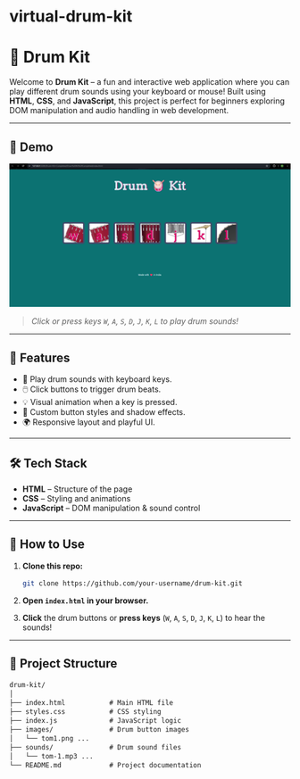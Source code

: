 # virtual-drum-kit

# 🥁 Drum Kit

Welcome to **Drum Kit** – a fun and interactive web application where you can play different drum sounds using your keyboard or mouse! Built using **HTML**, **CSS**, and **JavaScript**, this project is perfect for beginners exploring DOM manipulation and audio handling in web development.

---

## 🚀 Demo

![Drum Kit Screenshot](images/demo-screenshot.png)

> *Click or press keys `W`, `A`, `S`, `D`, `J`, `K`, `L` to play drum sounds!*

---

## 🧠 Features

* 🎹 Play drum sounds with keyboard keys.
* 🖱️ Click buttons to trigger drum beats.
* 💡 Visual animation when a key is pressed.
* 🎨 Custom button styles and shadow effects.
* 🌍 Responsive layout and playful UI.

---

## 🛠️ Tech Stack

* **HTML** – Structure of the page
* **CSS** – Styling and animations
* **JavaScript** – DOM manipulation & sound control

---

## 🎯 How to Use

1. **Clone this repo:**

   ```bash
   git clone https://github.com/your-username/drum-kit.git
   ```
2. **Open `index.html` in your browser.**
3. **Click** the drum buttons or **press keys** (`W`, `A`, `S`, `D`, `J`, `K`, `L`) to hear the sounds!

---

## 📁 Project Structure

```
drum-kit/
│
├── index.html           # Main HTML file
├── styles.css           # CSS styling
├── index.js             # JavaScript logic
├── images/              # Drum button images
│   └── tom1.png ...
├── sounds/              # Drum sound files
│   └── tom-1.mp3 ...
└── README.md            # Project documentation
```

